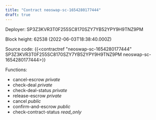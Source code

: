 ```yaml
---
title: "Contract neoswap-sc-1654280177444"
draft: true
---
```

Deployer: SP3Z3KVR3T0F255SC8170SZY7YB52YPY9H9TNZ9PM


 



Block height: 62538 (2022-06-03T18:38:40.000Z)

Source code: {{<contractref "neoswap-sc-1654280177444" SP3Z3KVR3T0F255SC8170SZY7YB52YPY9H9TNZ9PM neoswap-sc-1654280177444>}}

Functions:

* cancel-escrow _private_
* check-deal _private_
* check-deal-status _private_
* release-escrow _private_
* cancel _public_
* confirm-and-escrow _public_
* check-contract-status _read_only_
